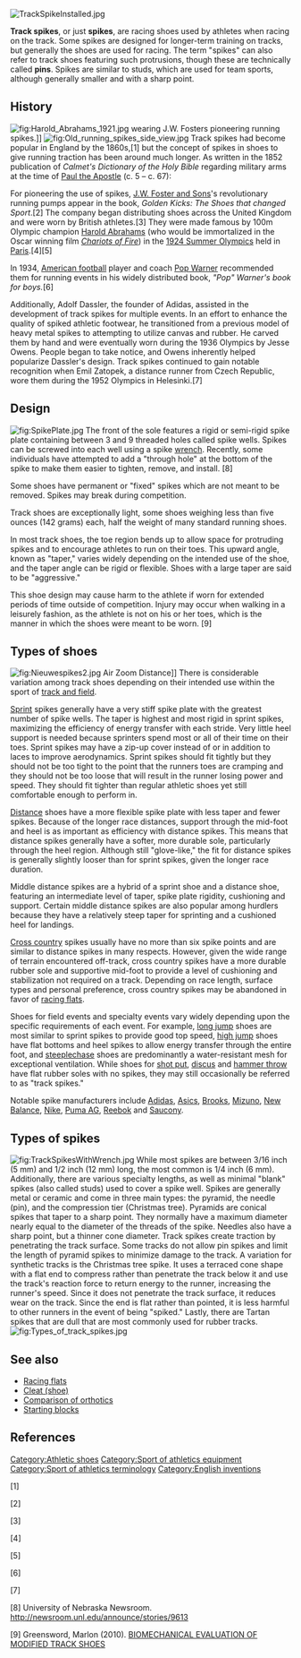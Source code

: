 ![](TrackSpikeInstalled.jpg "TrackSpikeInstalled.jpg")

**Track spikes**, or just **spikes**, are racing shoes used by athletes
when racing on the track. Some spikes are designed for longer-term
training on tracks, but generally the shoes are used for racing. The
term "spikes" can also refer to track shoes featuring such protrusions,
though these are technically called **pins**. Spikes are similar to
studs, which are used for team sports, although generally smaller and
with a sharp point.

## History

![](Harold_Abrahams_1921.jpg "fig:Harold_Abrahams_1921.jpg") wearing
J.W. Fosters pioneering running spikes.\]\]
![](Old_running_spikes_side_view.jpg "fig:Old_running_spikes_side_view.jpg")
Track spikes had become popular in England by the 1860s,[1] but the
concept of spikes in shoes to give running traction has been around much
longer. As written in the 1852 publication of *Calmet's Dictionary of
the Holy Bible* regarding military arms at the time of [Paul the
Apostle](Paul_the_Apostle "wikilink") (c. 5 – c. 67):

For pioneering the use of spikes, [J.W. Foster and
Sons](J.W._Foster_and_Sons "wikilink")'s revolutionary running pumps
appear in the book, *Golden Kicks: The Shoes that changed Sport*.[2] The
company began distributing shoes across the United Kingdom and were worn
by British athletes.[3] They were made famous by 100m Olympic champion
[Harold Abrahams](Harold_Abrahams "wikilink") (who would be immortalized
in the Oscar winning film *[Chariots of
Fire](Chariots_of_Fire "wikilink")*) in the [1924 Summer
Olympics](1924_Summer_Olympics "wikilink") held in
[Paris](Paris "wikilink").[4][5]

In 1934, [American football](American_football "wikilink") player and
coach [Pop Warner](Glenn_Scobey_Warner "wikilink") recommended them for
running events in his widely distributed book, *"Pop" Warner's book for
boys.*[6]

Additionally, Adolf Dassler, the founder of Adidas, assisted in the
development of track spikes for multiple events. In an effort to enhance
the quality of spiked athletic footwear, he transitioned from a previous
model of heavy metal spikes to attempting to utilize canvas and rubber.
He carved them by hand and were eventually worn during the 1936 Olympics
by Jesse Owens. People began to take notice, and Owens inherently helped
popularize Dassler's design. Track spikes continued to gain notable
recognition when Emil Zatopek, a distance runner from Czech Republic,
wore them during the 1952 Olympics in Helesinki.[7]

## Design

![](SpikePlate.jpg "fig:SpikePlate.jpg") The front of the sole features
a rigid or semi-rigid spike plate containing between 3 and 9 threaded
holes called spike wells. Spikes can be screwed into each well using a
spike [wrench](wrench "wikilink"). Recently, some individuals have
attempted to add a "through hole" at the bottom of the spike to make
them easier to tighten, remove, and install. [8]

Some shoes have permanent or "fixed" spikes which are not meant to be
removed. Spikes may break during competition.

Track shoes are exceptionally light, some shoes weighing less than five
ounces (142 grams) each, half the weight of many standard running shoes.

In most track shoes, the toe region bends up to allow space for
protruding spikes and to encourage athletes to run on their toes. This
upward angle, known as "taper," varies widely depending on the intended
use of the shoe, and the taper angle can be rigid or flexible. Shoes
with a large taper are said to be "aggressive."

This shoe design may cause harm to the athlete if worn for extended
periods of time outside of competition. Injury may occur when walking in
a leisurely fashion, as the athlete is not on his or her toes, which is
the manner in which the shoes were meant to be worn. [9]

## Types of shoes

![](Nieuwespikes2.jpg "fig:Nieuwespikes2.jpg") Air Zoom Distance\]\]
There is considerable variation among track shoes depending on their
intended use within the sport of [track and
field](track_and_field "wikilink").

[Sprint](Sprint_(running) "wikilink") spikes generally have a very stiff
spike plate with the greatest number of spike wells. The taper is
highest and most rigid in sprint spikes, maximizing the efficiency of
energy transfer with each stride. Very little heel support is needed
because sprinters spend most or all of their time on their toes. Sprint
spikes may have a zip-up cover instead of or in addition to laces to
improve aerodynamics. Sprint spikes should fit tightly but they should
not be too tight to the point that the runners toes are cramping and
they should not be too loose that will result in the runner losing power
and speed. They should fit tighter than regular athletic shoes yet still
comfortable enough to perform in.

[Distance](Distance_running "wikilink") shoes have a more flexible spike
plate with less taper and fewer spikes. Because of the longer race
distances, support through the mid-foot and heel is as important as
efficiency with distance spikes. This means that distance spikes
generally have a softer, more durable sole, particularly through the
heel region. Although still "glove-like," the fit for distance spikes is
generally slightly looser than for sprint spikes, given the longer race
duration.

Middle distance spikes are a hybrid of a sprint shoe and a distance
shoe, featuring an intermediate level of taper, spike plate rigidity,
cushioning and support. Certain middle distance spikes are also popular
among hurdlers because they have a relatively steep taper for sprinting
and a cushioned heel for landings.

[Cross country](cross_country_running "wikilink") spikes usually have no
more than six spike points and are similar to distance spikes in many
respects. However, given the wide range of terrain encountered
off-track, cross country spikes have a more durable rubber sole and
supportive mid-foot to provide a level of cushioning and stabilization
not required on a track. Depending on race length, surface types and
personal preference, cross country spikes may be abandoned in favor of
[racing flats](racing_flats "wikilink").

Shoes for field events and specialty events vary widely depending upon
the specific requirements of each event. For example, [long
jump](long_jump "wikilink") shoes are most similar to sprint spikes to
provide good top speed, [high jump](high_jump "wikilink") shoes have
flat bottoms and heel spikes to allow energy transfer through the entire
foot, and [steeplechase](Steeplechase_(athletics) "wikilink") shoes are
predominantly a water-resistant mesh for exceptional ventilation. While
shoes for [shot put](shot_put "wikilink"),
[discus](discus_throw "wikilink") and [hammer
throw](hammer_throw "wikilink") have flat rubber soles with no spikes,
they may still occasionally be referred to as "track spikes."

Notable spike manufacturers include [Adidas](Adidas "wikilink"),
[Asics](ASICS "wikilink"), [Brooks](Brooks_Sports,_Inc. "wikilink"),
[Mizuno](Mizuno_Corporation "wikilink"), [New
Balance](New_Balance "wikilink"), [Nike](Nike,_Inc. "wikilink"), [Puma
AG](Puma_AG "wikilink"), [Reebok](Reebok "wikilink") and
[Saucony](Saucony "wikilink").

## Types of spikes

![](TrackSpikesWithWrench.jpg "fig:TrackSpikesWithWrench.jpg") While
most spikes are between 3/16 inch (5 mm) and 1/2 inch (12 mm) long, the
most common is 1/4 inch (6 mm). Additionally, there are various
specialty lengths, as well as minimal "blank" spikes (also called studs)
used to cover a spike well. Spikes are generally metal or ceramic and
come in three main types: the pyramid, the needle (pin), and the
compression tier (Christmas tree). Pyramids are conical spikes that
taper to a sharp point. They normally have a maximum diameter nearly
equal to the diameter of the threads of the spike. Needles also have a
sharp point, but a thinner cone diameter. Track spikes create traction
by penetrating the track surface. Some tracks do not allow pin spikes
and limit the length of pyramid spikes to minimize damage to the track.
A variation for synthetic tracks is the Christmas tree spike. It uses a
terraced cone shape with a flat end to compress rather than penetrate
the track below it and use the track's reaction force to return energy
to the runner, increasing the runner's speed. Since it does not
penetrate the track surface, it reduces wear on the track. Since the end
is flat rather than pointed, it is less harmful to other runners in the
event of being "spiked." Lastly, there are Tartan spikes that are dull
that are most commonly used for rubber tracks.
![](Types_of_track_spikes.jpg "fig:Types_of_track_spikes.jpg")

## See also

-   [Racing flats](Racing_flats "wikilink")
-   [Cleat (shoe)](Cleat_(shoe) "wikilink")
-   [Comparison of orthotics](Comparison_of_orthotics "wikilink")
-   [Starting blocks](Starting_blocks "wikilink")

## References

[Category:Athletic shoes](Category:Athletic_shoes "wikilink")
[Category:Sport of athletics
equipment](Category:Sport_of_athletics_equipment "wikilink")
[Category:Sport of athletics
terminology](Category:Sport_of_athletics_terminology "wikilink")
[Category:English inventions](Category:English_inventions "wikilink")

[1]

[2]

[3]

[4]

[5]

[6]

[7]

[8] University of Nebraska Newsroom.
<http://newsroom.unl.edu/announce/stories/9613>

[9] Greensword, Marlon (2010). [BIOMECHANICAL EVALUATION OF MODIFIED
TRACK
SHOES](http://etd.lsu.edu/docs/available/etd-03142010-223313/unrestricted/BiomechanicalEvaluationofModifiedTrackShoes_GreenswordM.pdf)